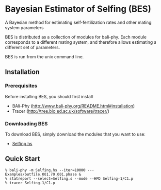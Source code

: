 # Bayesian Estimator of Selfing (BES)
A Bayesian method for estimating self-fertilization rates and other mating system parameters

BES is distributed as a collection of modules for bali-phy.  Each
module corresponds to a different mating system, and therefore allows
estimating a different set of parameters.

BES is run from the unix command line.

## Installation

### Prerequisites

Before installing BES, you should first install
* BAli-Phy (http://www.bali-phy.org/README.html#installation)
* Tracer (http://tree.bio.ed.ac.uk/software/tracer/)

### Downloading BES

To download BES, simply download the modules that you want to use:
* [Selfing.hs](https://raw.githubusercontent.com/bredelings/BayesianEstimatorSelfing/master/Selfing.hs)


## Quick Start

```
% bali-phy -m Selfing.hs --iter=10000 --- Examples/outfile.001.70.001.phase &
% statreport --select=Selfing.s --mode --HPD Selfing-1/C1.p
% tracer Selfing-1/C1.p
```